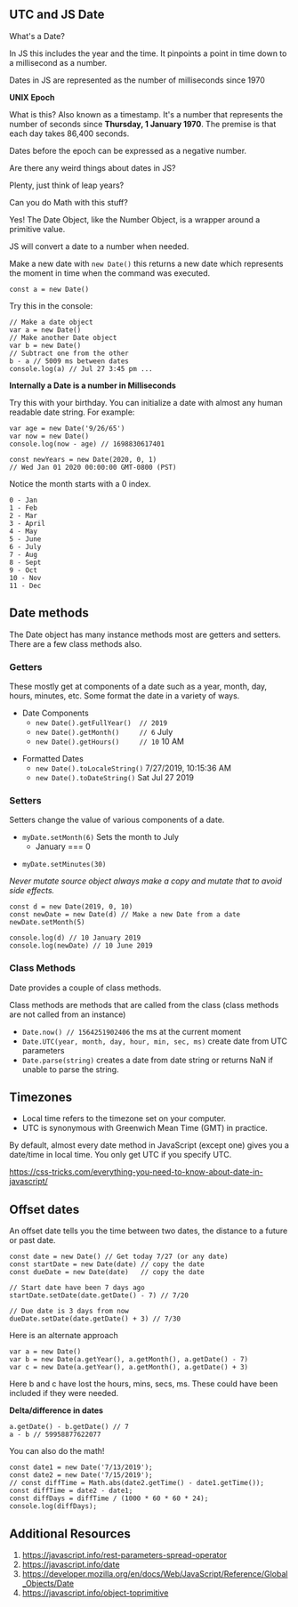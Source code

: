 
## UTC and JS Date

<!-- > -->

What's a Date? 

<!-- > -->
<!-- > -->

In JS this includes the year and the time. It pinpoints a point in time down to a millisecond as a number. 

<!-- > -->

Dates in JS are represented as the number of milliseconds since 1970

<!-- > -->

**UNIX Epoch**

What is this? Also known as a timestamp. It's a number that represents the number of seconds since **Thursday, 1 January 1970**. The premise is that each day takes 86,400 seconds. 

<!-- > -->

Dates before the epoch can be expressed as a negative number.

<!-- > -->

Are there any weird things about dates in JS?

<!-- > -->

Plenty, just think of leap years?

<!-- > -->

Can you do Math with this stuff? 

<!-- > -->

Yes! The Date Object, like the Number Object, is a wrapper around a primitive value. 

JS will convert a date to a number when needed. 

<!-- > -->

Make a new date with `new Date()` this returns a new date which represents the moment in time when the command was executed. 

```JS 
const a = new Date()
```

Try this in the console: 

```JS
// Make a date object
var a = new Date()
// Make another Date object
var b = new Date()
// Subtract one from the other
b - a // 5009 ms between dates
console.log(a) // Jul 27 3:45 pm ...
```

<!-- > -->

**Internally a Date is a number in Milliseconds**

Try this with your birthday. You can initialize a date with almost any human readable date string. For example: 

```JS 
var age = new Date('9/26/65')
var now = new Date()
console.log(now - age) // 1698830617401
```

<!-- > -->


```JS 
const newYears = new Date(2020, 0, 1)
// Wed Jan 01 2020 00:00:00 GMT-0800 (PST)
```

Notice the month starts with a 0 index. 

```
0 - Jan
1 - Feb
2 - Mar
3 - April 
4 - May
5 - June 
6 - July 
7 - Aug
8 - Sept
9 - Oct
10 - Nov
11 - Dec
```

<!-- > -->

## Date methods 

The Date object has many instance methods most are getters and setters. There are a few class methods also.

<!-- > -->

### Getters 

These mostly get at components of a date such as a year, month, day, hours, minutes, etc. Some format the date in a variety of ways. 

<!-- > -->

- Date Components 
  - `new Date().getFullYear()  // 2019`
  - `new Date().getMonth()     // 6` July
  - `new Date().getHours()     // 10` 10 AM

<!-- > -->

- Formatted Dates 
  - `new Date().toLocaleString()` 7/27/2019, 10:15:36 AM
  - `new Date().toDateString()` Sat Jul 27 2019

<!-- > -->

### Setters 

Setters change the value of various components of a date. 

<!-- > -->

- `myDate.setMonth(6)` Sets the month to July
  - January === 0

<!-- > -->

- `myDate.setMinutes(30)`

<!-- > -->

_Never mutate source object always make a copy and mutate that to avoid side effects._

```JS
const d = new Date(2019, 0, 10)
const newDate = new Date(d) // Make a new Date from a date
newDate.setMonth(5)

console.log(d) // 10 January 2019
console.log(newDate) // 10 June 2019
``` 

<!-- > -->

### Class Methods 

Date provides a couple of class methods. 

Class methods are methods that are called from the class (class methods are not called from an instance)

<!-- > -->

- `Date.now() // 1564251902406` the ms at the current moment
- `Date.UTC(year, month, day, hour, min, sec, ms)` create date from UTC parameters 
- `Date.parse(string)` creates a date from date string or returns NaN if unable to parse the string. 

<!-- > -->

## Timezones 

- Local time refers to the timezone set on your computer.
- UTC is synonymous with Greenwich Mean Time (GMT) in practice.

By default, almost every date method in JavaScript (except one) gives you a date/time in local time. You only get UTC if you specify UTC.

https://css-tricks.com/everything-you-need-to-know-about-date-in-javascript/

<!-- > -->

## Offset dates

An offset date tells you the time between two dates, the distance to a future or past date. 

<!-- > -->

```JS
const date = new Date() // Get today 7/27 (or any date)
const startDate = new Date(date) // copy the date
const dueDate = new Date(date)   // copy the date

// Start date have been 7 days ago
startDate.setDate(date.getDate() - 7) // 7/20

// Due date is 3 days from now
dueDate.setDate(date.getDate() + 3) // 7/30
```

<!-- > -->

Here is an alternate approach

```JS 
var a = new Date()
var b = new Date(a.getYear(), a.getMonth(), a.getDate() - 7)
var c = new Date(a.getYear(), a.getMonth(), a.getDate() + 3)
```

Here b and c have lost the hours, mins, secs, ms. These could have been included if they were needed. 

<!-- > -->

**Delta/difference in dates**

```JS
a.getDate() - b.getDate() // 7
a - b // 59958877622077
```

<!-- > -->

You can also do the math! 

```JS
const date1 = new Date('7/13/2019');
const date2 = new Date('7/15/2019');
// const diffTime = Math.abs(date2.getTime() - date1.getTime());
const diffTime = date2 - date1;
const diffDays = diffTime / (1000 * 60 * 60 * 24); 
console.log(diffDays);
```

<!-- > -->


## Additional Resources

1. https://javascript.info/rest-parameters-spread-operator
1. https://javascript.info/date
1. https://developer.mozilla.org/en/docs/Web/JavaScript/Reference/Global_Objects/Date
1. https://javascript.info/object-toprimitive
